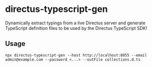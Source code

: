 # directus-typescript-gen

Dynamically extract typings from a live Directus server and generate TypeScript definition files to be used by the Directus TypeScript SDK!

## Usage

```
npx directus-typescript-gen --host http://localhost:8055 --email admin@example.com --password <...> --outFile collections.d.ts
```